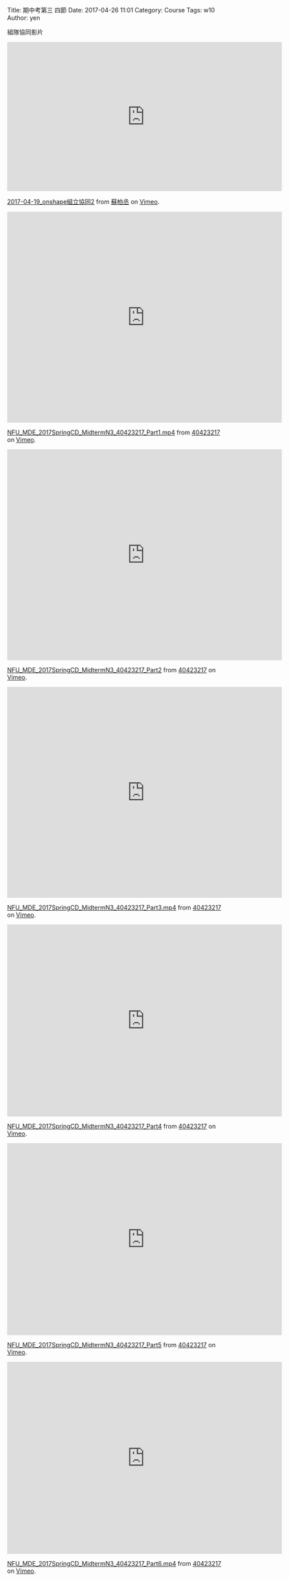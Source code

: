 Title: 期中考第三 四節
Date: 2017-04-26 11:01
Category: Course
Tags: w10
Author: yen


<!-- PELICAN_END_SUMMARY -->
<p>組隊協同影片</p>
<iframe src="https://player.vimeo.com/video/213789183" width="640" height="347" frameborder="0" webkitallowfullscreen mozallowfullscreen allowfullscreen></iframe>
<p><a href="https://vimeo.com/213789183">2017-04-19_onshape組立協同2</a> from <a href="https://vimeo.com/user45596496">蘇柏丞</a> on <a href="https://vimeo.com">Vimeo</a>.</p>
<iframe src="https://player.vimeo.com/video/213788229" width="640" height="491" frameborder="0" webkitallowfullscreen mozallowfullscreen allowfullscreen></iframe>
<p><a href="https://vimeo.com/213788229">NFU_MDE_2017SpringCD_MidtermN3_40423217_Part1.mp4</a> from <a href="https://vimeo.com/user61170413">40423217</a> on <a href="https://vimeo.com">Vimeo</a>.</p>
<iframe src="https://player.vimeo.com/video/213788213" width="640" height="491" frameborder="0" webkitallowfullscreen mozallowfullscreen allowfullscreen></iframe>
<p><a href="https://vimeo.com/213788213">NFU_MDE_2017SpringCD_MidtermN3_40423217_Part2</a> from <a href="https://vimeo.com/user61170413">40423217</a> on <a href="https://vimeo.com">Vimeo</a>.</p>
<iframe src="https://player.vimeo.com/video/213788226" width="640" height="491" frameborder="0" webkitallowfullscreen mozallowfullscreen allowfullscreen></iframe>
<p><a href="https://vimeo.com/213788226">NFU_MDE_2017SpringCD_MidtermN3_40423217_Part3.mp4</a> from <a href="https://vimeo.com/user61170413">40423217</a> on <a href="https://vimeo.com">Vimeo</a>.</p>
<iframe src="https://player.vimeo.com/video/213788277" width="640" height="447" frameborder="0" webkitallowfullscreen mozallowfullscreen allowfullscreen></iframe>
<p><a href="https://vimeo.com/213788277">NFU_MDE_2017SpringCD_MidtermN3_40423217_Part4</a> from <a href="https://vimeo.com/user61170413">40423217</a> on <a href="https://vimeo.com">Vimeo</a>.</p><iframe src="https://player.vimeo.com/video/213788308" width="640" height="447" frameborder="0" webkitallowfullscreen mozallowfullscreen allowfullscreen></iframe>
<p><a href="https://vimeo.com/213788308">NFU_MDE_2017SpringCD_MidtermN3_40423217_Part5</a> from <a href="https://vimeo.com/user61170413">40423217</a> on <a href="https://vimeo.com">Vimeo</a>.</p>
<iframe src="https://player.vimeo.com/video/213789354" width="640" height="447" frameborder="0" webkitallowfullscreen mozallowfullscreen allowfullscreen></iframe>
<p><a href="https://vimeo.com/213789354">NFU_MDE_2017SpringCD_MidtermN3_40423217_Part6.mp4</a> from <a href="https://vimeo.com/user61170413">40423217</a> on <a href="https://vimeo.com">Vimeo</a>.</p>

<p><link href="./../data/madeleine/src/css/Madeleine.css" rel="stylesheet">
<script src="./../data/madeleine/src/lib/stats.js"></script>
<script src="./../data/madeleine/src/lib/detector.js"></script>
<script src="./../data/madeleine/src/lib/three.min.js"></script>
<script src="./../data/madeleine/src/Madeleine.js"></script></p>
<div id="target" class="madeleine"></div>

<script>
window.onload = function(){
    var madeleine = new Madeleine({
      target: 'target', // target div id
      data: './../data/Four Bar Assembly.stl', // data path
      path: './../data/madeleine/src/' // path to source directory from current html file
    });
}; 
</script>

<script src="https://cdnjs.cloudflare.com/ajax/libs/three.js/r68/three.min.js"
></script>

<script src="https://rawgit.com/mrdoob/three.js/master/examples/js/controls/TrackballControls.js"
></script>

<script src="./../data/w9/loader.js"></script>

<script src="./../data/w9/stl.js"></script>